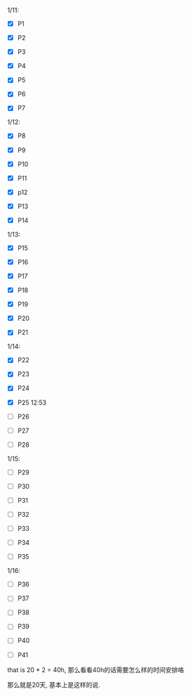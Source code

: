 1/11:

- [x] P1
- [x] P2
- [x] P3  
- [x] P4
- [x] P5
- [x] P6
- [x] P7



1/12:

- [x] P8

- [x] P9 

- [x] P10

- [x] P11

- [x] p12    

- [x] P13

- [x] P14

  

1/13:

- [x] P15

- [x] P16

- [x] P17

- [x] P18

- [x] P19

- [x] P20

- [x] P21

  
  

1/14:

- [x] P22

- [x] P23

- [x] P24

- [x] P25   12:53

- [ ] P26

- [ ] P27

- [ ] P28

 

1/15:

- [ ] P29

- [ ] P30

- [ ] P31

- [ ] P32

- [ ] P33

- [ ] P34

- [ ] P35

 

1/16:

- [ ] P36
- [ ] P37
- [ ] P38
- [ ] P39
- [ ] P40
- [ ] P41



that is 20 * 2 = 40h, 那么看看40h的话需要怎么样的时间安排咯

那么就是20天, 基本上是这样的说.
